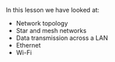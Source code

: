 In this lesson we have looked at:

- Network topology
- Star and mesh networks
- Data transmission across a LAN
- Ethernet
- Wi-Fi